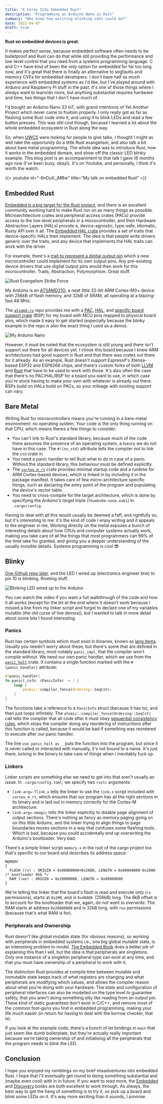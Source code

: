 ```yaml
---
title: "A Foray Into Embedded Rust"
description: "Programming an Arduino Nano in Rust"
summary: "Who knew how exciting blinking LEDs could be?"
date: 2022-04-07
draft: true
---
```


**Rust on embedded devices is great.**

It makes perfect sense, because embedded software often needs to be bulletproof and Rust can do that while still providing the performance and low-level control that you need from a systems programming language. C and C++ have kind of been the only option for embedded for far too long now, and it's great that there is finally an alternative to segfaults and memory CVEs for embedded developers. I don't have half as much experience with embedded systems as I'd like, but I've played around with Arduino and Raspberry Pi stuff in the past. It's one of those things where I always want to learn/do more, but anything substantial requires hardware and time, two things that I don't have much of.

I'd bought an Arduino Nano 33 IoT, with grand intentions of Yet Another Project which never came to fruition properly. I only really got as far as flashing some Rust code onto it, and using it to blink LEDs and read a few button presses. This was still cool though, because I learned a lot about the whole embedded ecosystem in Rust along the way.

So, when [UWCS](https://uwcs.co.uk) were looking for people to give talks, I thought I might as well take the opportunity do a little Rust evangelism, and also talk a bit about bare metal programming. The whole idea was to introduce Rust, how it works in the embedded domain, and show off the classic LED blinky example. This blog post is an accompaniment to that talk I gave (6 months ago now (I've been busy, okay)). It's on Youtube, and personally, I think it's worth the watch.

{{< youtube id="-6nDuX_jMBw" title="My talk on embedded Rust" >}}

## Embedded Rust

[Embedded is a big target for the Rust project](https://www.rust-lang.org/what/embedded), and there is an excellent community working hard to make Rust run on as many things as possible. Microarchitecture crates and peripheral access crates (PACs) provide access to the low-level peripherals in a microcontroller, and then Hardware Abstraction Layers (HALs) provide a, device-agnostic, type-safe, idiomatic, Rusty API over it all. The [Embedded HAL crate](https://github.com/rust-embedded/embedded-hal) provides a set of traits that device-specific HALs then implement. The idea is that people write drivers generic over the traits, and any device that implements the HAL traits can work with the driver.

For example, there's a [trait to represent a digital output pin](https://docs.rs/embedded-hal/latest/embedded_hal/digital/v2/trait.OutputPin.html) which a new microcontroller could implement for its own output pins. Any pre-existing device drivers that use digital output pins would then work for this microcontroller. Traits, Abstraction, Polymorphism. Great stuff.

![Rust Evangelism Strike Force](./rust!.webp "Do you have a moment to talk about our Lord and Saviour, Ferris?")

My Arduino is an [ATSAMD21G](https://www.microchip.com/en-us/product/ATsamd21g18), a neat little 32-bit ARM Cortex-M0+ device with 256kB of flash memory, and 32kB of SRAM, all operating at a blazing-fast 48 MHz.

The [`atsamd-rs`](https://github.com/atsamd-rs/atsamd) repo provides me with a [PAC](https://docs.rs/atsamd21g/latest/atsamd21g/), [HAL](https://github.com/atsamd-rs/atsamd/tree/master/hal), and [specific board support crate](https://github.com/atsamd-rs/atsamd/tree/master/boards/arduino_nano33iot) (BSP) for my board with MCU pins mapped to physical board pins, which made it easy to get started (especially because the blinky example in the repo is also the exact thing I used as a demo).

![My Arduino Nano](./arduino.jpg "My little Arduino and its terrible soldering job")

However, it must be noted that the ecosystem is still young and there isn't support out there for all devices yet. I chose this board because I knew ARM architectures had good support in Rust and that there was crates out there for it already. As an example, Rust doesn't support Espressif's Xtensa-based ESP32 and ESP8266 chips, and there's custom forks of both [LLVM](https://github.com/espressif/llvm-project) and [Rust](https://github.com/esp-rs/rust) that have to be used to work with those. It's also often the case that there's no PAC/HAL/BSP for a board you want to use, in which case you're stuck having to make your own with whatever is already out there. BSPs build on HALs build on PACs, so your mileage with existing support can vary.

## Bare Metal

Writing Rust for microcontrollers means you're running in a bare-metal environment: no operating system. Your code is the only thing running on that CPU, which means theres a few things to consider:

- You can't link to Rust's standard library, because much of the code there assumes the presence of an operating system, a luxury we do not have in this case. The `#![no_std]` attribute tells the compiler not to link the `std` crate in.
- You need a panic handler to tell Rust what to do in case of a panic. Without the standard library, this behaviour must be defined explicitly.
- The [`cortex_m_rt`](https://github.com/rust-embedded/cortex-m/tree/master/cortex-m-rt) crate provides minimal startup code and a runtime for ARM Cortex-based devices, which is linked in by including it in the package manifest. It takes care of few micro-architecture specific things, such as declaring the entry point of the program and populating the device's vector table.
- You need to cross-compile for the target architecture, which is done by specifying the Arduino's target triple (`thumbv6m-none-eabi`) in `.cargo/config`.

Having to deal with all this would usually be deemed a faff, and rightfully so, but it's interesting to me: it's the kind of code I enjoy writing and it appeals to the engineer in me. Working directly on the metal exposes a bunch of interesting details about how CPUs and computer systems actually work, making you take care of all the things that most programmers can 99% of the time take for granted, and giving you a deeper understanding of the usually invisible details. Systems programming is cool 😎

## Blinky

[One Github repo later](https://github.com/Joeyh021/arduino-blinky), and the LED I wired up (electronics engineer btw) to pin 10 is blinking. Riveting stuff.

![Blinking LED wired up to the Arduino](./blinky.gif "I love it when my LED turns off and then on again every 200 milliseconds.")

You can watch the video if you want a full walkthrough of the code and how it all works (except for the bit at the end where it doesn't work because I missed a line from my linker script and forgot to declare one of my variables mutable (the old curse of live demos)), but I wanted to talk in more detail about some bits I found interesting.

### Panics

Rust has certain symbols which must exist in binaries, known as [lang items](https://doc.rust-lang.org/beta/unstable-book/language-features/lang-items.html). Usually you needn't worry about these, but there's some that are defined in the standard library, most notably `panic_impl`, that the compiler won't compile without. We need our own panic handler, which we use from the [`panic_halt`](https://github.com/korken89/panic-halt) crate. It contains a single function marked with the `#[panic_handler]` attribute:

```rust
#[panic_handler]
fn panic(_info: &PanicInfo) -> ! {
    loop {
        atomic::compiler_fence(Ordering::SeqCst);
    }
}
```

The functions take a reference to a `PanicInfo` struct (because it has to), and then just loops infinitely. The `atomic::compiler_fence(Ordering::SeqCst)` call tells the compiler that all code after it must obey [sequential consistency rules](https://doc.rust-lang.org/nomicon/atomics.html#sequentially-consistent), which stops the compiler doing any reordering of instructions after this function is called, because it would be bad if something was reordered to execute after our panic handler.

The line `use panic_halt as _` puts the function into the program, but since it is never called or interacted with manually, it's not bound to a name. It's just there, lurking in the binary to take care of things when I inevitably fuck up.

### Linkers

Linker scripts are something else we need to get into that aren't usually an issue. In `.cargo/config.toml`, we specify two `rustc` arguments:

- `link-arg=-Tlink.x` tells the linker to use the `link.x` script included with `cortex_m_rt`, which ensures that our program has all the right sections in its binary and is laid out in memory correctly for the Cortex-M architecture.
- `link-arg=-nmagic` tells the linker explicitly to disable page alignment of output sections. There's nothing as fancy as memory paging going on on this little Arduino, and the linker trying to align things to page boundaries moves sections in a way that confuses some flashing tools. Which is bad, because you could accidentally end up overwriting the Arduino's bootloader. Very bad.

There's a simple linker script `memory.x` in the root of the cargo project too that's specific to our board and describes its address space:

```
MEMORY
{
  FLASH (rx) : ORIGIN = 0x00000000+0x2000, LENGTH = 0x00040000-0x2000 /* bootloader 8kb */
  RAM (rwx) : ORIGIN = 0x20000000, LENGTH = 0x00008000
}
```

We're telling the linker that the board's flash is read and execute only (`rx` permissions), starts at `0x200`, and is `0x40000 `(256kB) long. The 8kB offset is to account for the bootloader that we, again, _do not want to overwrite_. The RAM starts at address `0x20000000` and is 32kB long, with `rwx` permissions (because that's what RAM is for).

### Peripherals and Ownership

Rust doesn't like global mutable state (for obvious reasons), so working with peripherals in embedded systems i.e., one big global mutable state, is an interesting problem to model. [The Embedded Book](https://docs.rust-embedded.org/book/peripherals/index.html) does a better job of explaining this than I will, but the idea is that peripherals are singletons. Only one instance of a singleton peripheral type can exist at any time, and that you must have ownership of a peripheral to work with it.

The distinction Rust provides at compile time between mutable and immutable state keeps track of what registers are changing and what peripherals are modifying which values, and allows the compiler reason about what you're doing with your hardware. The state and configuration of peripheral interfaces can also be modelled on the type level to guarantee safety, that you aren't doing something silly like reading from an output pin. These kind of static guarantees don't exist in C/C++, and remove most of the common foot-guns you find in embedded programming, making your life _much_ easier (in return for having to deal with the borrow checker, that is).

If you look at the example code, there's a bunch of let bindings in `main` that just seem like dumb boilerplate, but they're actually really important because we're taking ownership of and initialising all the peripherals that the program needs to blink the LED.

## Conclusion

I hope you enjoyed my ramblings on my brief misadventures into embedded Rust. I hope that I'll eventually get round to doing something substantial and (maybe even cool) with in in future. If you want to read more, the [Embedded](https://docs.rust-embedded.org/book/intro/index.html) and [Discovery](https://docs.rust-embedded.org/discovery/) books are both excellent to work through. As always, the best way to get the hang of something is to try it, so pick up a board and blink some LEDs on it. It's way more exciting than it sounds, I promise.
